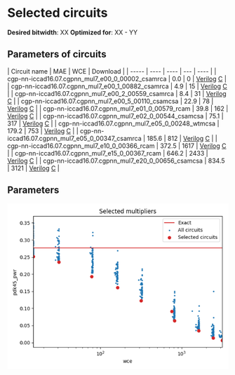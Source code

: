 
Selected circuits
===================
**Desired bitwidth**: XX
**Optimized for**: XX - YY


Parameters of circuits
----------------------------

| Circuit name | MAE | WCE | Download |
| ----- |  ---- | ---- | --- | ---- | 
| cgp-nn-iccad16.07.cgpnn_mul7_e00_0_00002_csamrca | 0.0 | 0 |  [Verilog](cgp-nn-iccad16.07.cgpnn_mul7_e00_0_00002_csamrca.v) [C](cgp-nn-iccad16.07.cgpnn_mul7_e00_0_00002_csamrca.c) |
| cgp-nn-iccad16.07.cgpnn_mul7_e00_1_00882_csamrca | 4.9 | 15 |  [Verilog](cgp-nn-iccad16.07.cgpnn_mul7_e00_1_00882_csamrca.v) [C](cgp-nn-iccad16.07.cgpnn_mul7_e00_1_00882_csamrca.c) |
| cgp-nn-iccad16.07.cgpnn_mul7_e00_2_00559_csamrca | 8.4 | 31 |  [Verilog](cgp-nn-iccad16.07.cgpnn_mul7_e00_2_00559_csamrca.v) [C](cgp-nn-iccad16.07.cgpnn_mul7_e00_2_00559_csamrca.c) |
| cgp-nn-iccad16.07.cgpnn_mul7_e00_5_00110_csamcsa | 22.9 | 78 |  [Verilog](cgp-nn-iccad16.07.cgpnn_mul7_e00_5_00110_csamcsa.v) [C](cgp-nn-iccad16.07.cgpnn_mul7_e00_5_00110_csamcsa.c) |
| cgp-nn-iccad16.07.cgpnn_mul7_e01_0_00579_rcam | 39.8 | 162 |  [Verilog](cgp-nn-iccad16.07.cgpnn_mul7_e01_0_00579_rcam.v) [C](cgp-nn-iccad16.07.cgpnn_mul7_e01_0_00579_rcam.c) |
| cgp-nn-iccad16.07.cgpnn_mul7_e02_0_00544_csamcsa | 75.1 | 317 |  [Verilog](cgp-nn-iccad16.07.cgpnn_mul7_e02_0_00544_csamcsa.v) [C](cgp-nn-iccad16.07.cgpnn_mul7_e02_0_00544_csamcsa.c) |
| cgp-nn-iccad16.07.cgpnn_mul7_e05_0_00248_wtmcsa | 179.2 | 753 |  [Verilog](cgp-nn-iccad16.07.cgpnn_mul7_e05_0_00248_wtmcsa.v) [C](cgp-nn-iccad16.07.cgpnn_mul7_e05_0_00248_wtmcsa.c) |
| cgp-nn-iccad16.07.cgpnn_mul7_e05_0_00347_csamrca | 185.6 | 812 |  [Verilog](cgp-nn-iccad16.07.cgpnn_mul7_e05_0_00347_csamrca.v) [C](cgp-nn-iccad16.07.cgpnn_mul7_e05_0_00347_csamrca.c) |
| cgp-nn-iccad16.07.cgpnn_mul7_e10_0_00366_rcam | 372.5 | 1617 |  [Verilog](cgp-nn-iccad16.07.cgpnn_mul7_e10_0_00366_rcam.v) [C](cgp-nn-iccad16.07.cgpnn_mul7_e10_0_00366_rcam.c) |
| cgp-nn-iccad16.07.cgpnn_mul7_e15_0_00367_rcam | 646.2 | 2433 |  [Verilog](cgp-nn-iccad16.07.cgpnn_mul7_e15_0_00367_rcam.v) [C](cgp-nn-iccad16.07.cgpnn_mul7_e15_0_00367_rcam.c) |
| cgp-nn-iccad16.07.cgpnn_mul7_e20_0_00656_csamcsa | 834.5 | 3121 |  [Verilog](cgp-nn-iccad16.07.cgpnn_mul7_e20_0_00656_csamcsa.v) [C](cgp-nn-iccad16.07.cgpnn_mul7_e20_0_00656_csamcsa.c) |

Parameters
--------------
![Parameters figure](fig.png)
         